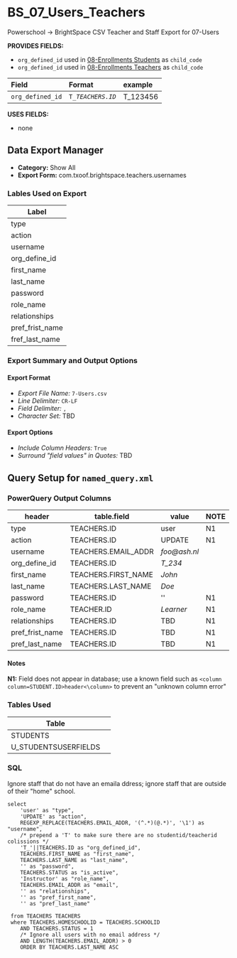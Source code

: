 # BS_07_Users_Teachers

Powerschool &rarr; BrightSpace CSV Teacher and Staff Export for 07-Users

**PROVIDES FIELDS:**

- `org_defined_id` used in [08-Enrollments Students](../BS_08_Enrollments_Students/8-Enrollments_students_README.md) as `child_code`
- `org_defined_id` used in [08-Enrollments Teachers](../BS_08_Enrollments_Teachers/8-Enrollments_Teachers_README.md) as `child_code`

|Field |Format |example |
|:-|:-|:-|
|`org_defined_id`| `T_`_`TEACHERS.ID`_ | T_123456

**USES FIELDS:**

- none

## Data Export Manager

- **Category:** Show All
- **Export Form:**  com.txoof.brightspace.teachers.usernames

### Lables Used on Export

| Label |
|-|
|type|
|action|
|username|
|org_define_id|
|first_name|
|last_name|
|password|
|role_name|
|relationships|
|pref_frist_name |
|fref_last_name |

### Export Summary and Output Options

#### Export Format

- *Export File Name:* `7-Users.csv`
- *Line Delimiter:* `CR-LF`
- *Field Delimiter:* `,`
- *Character Set:* TBD

#### Export Options

- *Include Column Headers:* `True`
- *Surround "field values" in Quotes:* TBD

## Query Setup for `named_query.xml`

### PowerQuery Output Columns

| header | table.field | value | NOTE |
|-|-|-|-|
|type| TEACHERS.ID | user | N1 |
|action| TEACHERS.ID | UPDATE | N1 |
|username| TEACHERS.EMAIL_ADDR |_foo@ash.nl_ |
|org_define_id| TEACHERS.ID | _T\_234_ |
|first_name| TEACHERS.FIRST_NAME | _John_ |
|last_name| TEACHERS.LAST_NAME |_Doe_ | 
|password| TEACHERS.ID | '' | N1 |
|role_name| TEACHER.ID | _Learner_ | N1 |
|relationships| TEACHERS.ID | TBD | N1 |
|pref_frist_name| TEACHERS.ID |TBD | N1 |
|pref_last_name| TEACHERS.ID |TBD | N1 |

#### Notes

**N1:** Field does not appear in database; use a known field such as `<column column=STUDENT.ID>header<\column>` to prevent an "unknown column error"

### Tables Used

| Table |  |
|-|-|
|STUDENTS| |
|U_STUDENTSUSERFIELDS| |

### SQL

Ignore staff that do not have an emaila ddress; ignore staff that are outside of their "home" school.

```
select 
    'user' as "type",
    'UPDATE' as "action",
    REGEXP_REPLACE(TEACHERS.EMAIL_ADDR, '(^.*)(@.*)', '\1') as "username",
    /* prepend a 'T' to make sure there are no studentid/teacherid colissions */
    'T_'||TEACHERS.ID as "org_defined_id",
    TEACHERS.FIRST_NAME as "first_name",
    TEACHERS.LAST_NAME as "last_name",
    '' as "password",
    TEACHERS.STATUS as "is_active",
    'Instructor' as "role_name",
    TEACHERS.EMAIL_ADDR as "email",
    '' as "relationships",
    '' as "pref_first_name",
    '' as "pref_last_name"

 from TEACHERS TEACHERS
 where TEACHERS.HOMESCHOOLID = TEACHERS.SCHOOLID 
	AND TEACHERS.STATUS = 1 
	/* Ignore all users with no email address */
	AND LENGTH(TEACHERS.EMAIL_ADDR) > 0
	ORDER BY TEACHERS.LAST_NAME ASC
```
